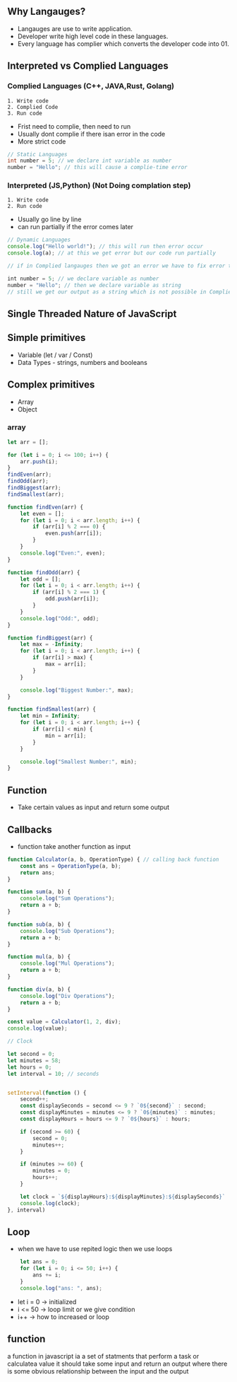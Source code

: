 ## Why Langauges?
- Langauges are use to write application.
- Developer write high level code in these languages.
- Every language has complier which converts the developer code into 01.

## Interpreted vs Complied Languages
### Complied Languages (C++, JAVA,Rust, Golang)
    1. Write code 
    2. Complied Code
    3. Run code
- Frist need to complie, then need to run
- Usually dont complie if there isan error in the code
- More strict code
```java
// Static Languages
int number = 5; // we declare int variable as number
number = "Hello"; // this will cause a complie-time error
```

### Interpreted (JS,Python) (Not Doing complation step)
    1. Write code
    2. Run code
- Usually go line by line
- can run partially if the error comes later

```javascript
// Dynamic Languages
console.log("Hello world!"); // this will run then error occur
console.log(a); // at this we get error but our code run partially

// if in Complied langauges then we got an error we have to fix error then our code get complied.
```

```javascript
int number = 5; // we declare variable as number
number = "Hello"; // then we declare variable as string 
// still we get our output as a string which is not possible in Complied langauges
```

## Single Threaded Nature of JavaScript

## Simple primitives
- Variable (let / var / Const)
- Data Types - strings, numbers and booleans

## Complex primitives
- Array
- Object

### array 
```javascript
let arr = [];

for (let i = 0; i <= 100; i++) {
    arr.push(i);
}
findEven(arr);
findOdd(arr);
findBiggest(arr);
findSmallest(arr);

function findEven(arr) {
    let even = [];
    for (let i = 0; i < arr.length; i++) {
        if (arr[i] % 2 === 0) {
            even.push(arr[i]);
        }
    }
    console.log("Even:", even);
}

function findOdd(arr) {
    let odd = [];
    for (let i = 0; i < arr.length; i++) {
        if (arr[i] % 2 === 1) {
            odd.push(arr[i]);
        }
    }
    console.log("Odd:", odd);
}

function findBiggest(arr) {
    let max = -Infinity;
    for (let i = 0; i < arr.length; i++) {
        if (arr[i] > max) {
            max = arr[i];
        }
    }

    console.log("Biggest Number:", max);
}

function findSmallest(arr) {
    let min = Infinity;
    for (let i = 0; i < arr.length; i++) {
        if (arr[i] < min) {
            min = arr[i];
        }
    }

    console.log("Smallest Number:", min);
}
```


## Function
- Take certain values as input and return some output

## Callbacks
- function take another function as input
``` javascript
function Calculator(a, b, OperationType) { // calling back function
    const ans = OperationType(a, b);
    return ans;
}

function sum(a, b) {
    console.log("Sum Operations");
    return a + b;
}

function sub(a, b) {
    console.log("Sub Operations");
    return a + b;
}

function mul(a, b) {
    console.log("Mul Operations");
    return a + b;
}

function div(a, b) {
    console.log("Div Operations");
    return a + b;
}

const value = Calculator(1, 2, div);
console.log(value);
```

```javascript
// Clock

let second = 0;
let minutes = 58;
let hours = 0;
let interval = 10; // seconds


setInterval(function () {
    second++;
    const displaySeconds = second <= 9 ? `0${second}` : second;
    const displayMinutes = minutes <= 9 ? `0${minutes}` : minutes;
    const displayHours = hours <= 9 ? `0${hours}` : hours;

    if (second >= 60) {
        second = 0;
        minutes++;
    }

    if (minutes >= 60) {
        minutes = 0;
        hours++;
    }

    let clock = `${displayHours}:${displayMinutes}:${displaySeconds}`
    console.log(clock);
}, interval)
```
## Loop
- when we have to use repited logic then we use loops

```javascript
    let ans = 0;
    for (let i = 0; i <= 50; i++) {
        ans += i;
    }
    console.log("ans: ", ans);
```
- let i = 0 -> initialized
- i <= 50 -> loop limit or we give condition 
- i++ -> how to increased or loop 

## function 
a function in javascript  ia a set of statments that perform a task or calculatea value
it should take some input and return an output where there is some obvious relationship between the input and the output

